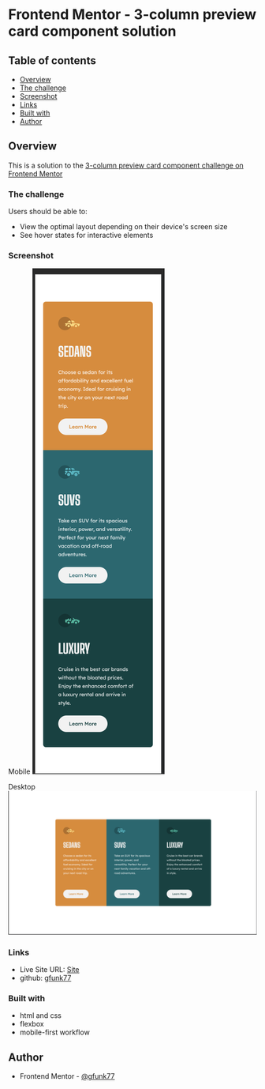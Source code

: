 # Frontend Mentor - 3-column preview card component solution

## Table of contents

- [Overview](#overview)
- [The challenge](#the-challenge)
- [Screenshot](#screenshot)
- [Links](#links)
- [Built with](#built-with)
- [Author](#author)

## Overview

This is a solution to the [3-column preview card component challenge on Frontend Mentor](https://www.frontendmentor.io/challenges/3column-preview-card-component-pH92eAR2-)

### The challenge

Users should be able to:

- View the optimal layout depending on their device's screen size
- See hover states for interactive elements

### Screenshot

Mobile
![](./solutions/3-column-mobile.png)

Desktop
![](./solutions/3-column-desktop.png)

### Links

- Live Site URL: [Site](https://gfunk77-3-column-preview-card.netlify.app)
- github: [gfunk77](https://github.com/gfunk77)

### Built with

- html and css
- flexbox
- mobile-first workflow

## Author

- Frontend Mentor - [@gfunk77](https://www.frontendmentor.io/profile/gfunk77)
